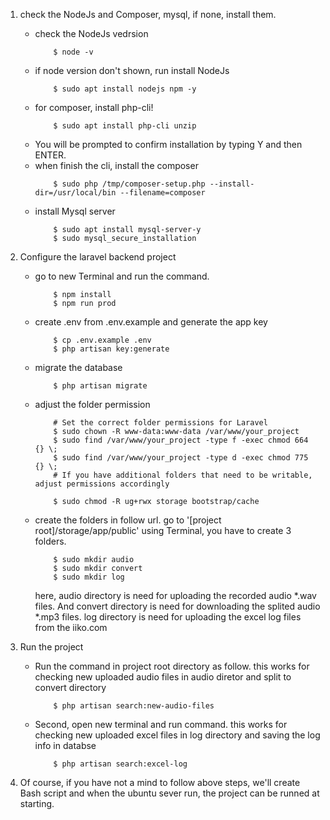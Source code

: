 1. check the NodeJs and Composer, mysql,  if none, install them.
    - check the NodeJs vedrsion
        ```shell
            $ node -v
        ````
    * if node version don't shown, run install NodeJs
        ```shell
            $ sudo apt install nodejs npm -y
        ````
    - for composer, install php-cli!
        ```shell
            $ sudo apt install php-cli unzip
        ````
    *  You will be prompted to confirm installation by typing Y and then ENTER.
    - when finish the cli, install the composer  
        ```shell
            $ sudo php /tmp/composer-setup.php --install-dir=/usr/local/bin --filename=composer
        ````
    - install Mysql server
        ```shell
            $ sudo apt install mysql-server-y
            $ sudo mysql_secure_installation
        ````
2. Configure the laravel backend project

    - go to new Terminal and run the command.
        ```shell
            $ npm install
            $ npm run prod
        ```` 
    - create .env from .env.example and generate the app key
        ```shell
            $ cp .env.example .env
            $ php artisan key:generate
        ```` 
    - migrate the database
        ```shell
            $ php artisan migrate
        ```` 
    - adjust the folder permission
        ```shell
            # Set the correct folder permissions for Laravel
            $ sudo chown -R www-data:www-data /var/www/your_project
            $ sudo find /var/www/your_project -type f -exec chmod 664 {} \;
            $ sudo find /var/www/your_project -type d -exec chmod 775 {} \;
            # If you have additional folders that need to be writable, adjust permissions accordingly

            $ sudo chmod -R ug+rwx storage bootstrap/cache
        ````
    - create the folders in follow url.
        go to '[project root]/storage/app/public' using Terminal, you have to create 3 folders.
        ```shell
            $ sudo mkdir audio
            $ sudo mkdir convert
            $ sudo mkdir log
        ````
        here, audio directory is need for uploading the recorded audio *.wav files.
        And convert directory is need for downloading the splited audio *.mp3 files.
        log directory is need for uploading the excel log files from the iiko.com
3. Run the project
    - Run the command in project root directory as follow. this works for checking new uploaded audio files in audio diretor and split to convert directory
        ```shell
            $ php artisan search:new-audio-files
        ````
    - Second, open new terminal and run command. this works for checking new uploaded excel files in log directory and saving the log info in databse
        ```shell
            $ php artisan search:excel-log
        ```` 
4. Of course, if you have not a mind to follow above steps,  we'll create Bash script and when the ubuntu sever run, the project can be runned at starting.